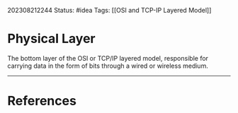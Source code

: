 202308212244
Status: #idea
Tags: [[OSI and TCP-IP Layered Model]] 
# Physical Layer

The bottom layer of the OSI or TCP/IP layered model, responsible for carrying data in the form of bits through a wired or wireless medium.

---
# References